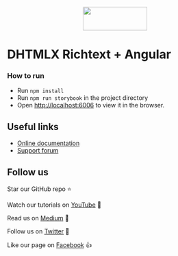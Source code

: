 <p align="center">
	<a href="https://dhtmlx.github.io/angular-richtext-demo/?path=/story/pivot--initialization">
    <img src="https://dhtmlx.github.io/angular-suite-demo/assets/logo.svg" width="150" height="55">
  </a>
</p>


# DHTMLX Richtext + Angular

### How to run
- Run `npm install`
- Run `npm run storybook` in the project directory
- Open [http://localhost:6006](http://localhost:6006) to view it in the browser.

## Useful links

- [Online  documentation](https://docs.dhtmlx.com/richtext/index.html)
- [Support forum](https://forum.dhtmlx.com/c/widgets/richtext)

## Follow us

Star our GitHub repo :star:

Watch our tutorials on [YouTube](https://www.youtube.com/user/dhtmlx/videos) :eyes:

Read us on [Medium](https://medium.com/@dhtmlx) :newspaper:

Follow us on [Twitter](https://twitter.com/dhtmlx) :feet:

Like our page on [Facebook](https://www.facebook.com/dhtmlx/) :thumbsup:
